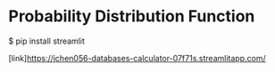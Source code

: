 # Probability Distribution Function

$ pip install streamlit

[link]https://jchen056-databases-calculator-07f71s.streamlitapp.com/
